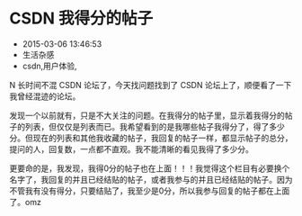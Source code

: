# CSDN 我得分的帖子
- 2015-03-06 13:46:53
- 生活杂感
- csdn,用户体验,

<!--markdown-->N 长时间不混 CSDN 论坛了，今天找问题找到了 CSDN 论坛上了，顺便看了一下我曾经混迹的论坛。


<!--more-->


发现一个以前就有，只是不大关注的问题。在我得分的帖子里，显示着我得分的帖子的列表，但仅仅是列表而已。我希望看到的是我哪些帖子我得分了，得了多少分。但现在的列表和其他我收藏的帖子，我回复的帖子一样，都显示帖子的总分，提问的人，回复数，一点都不直观。我不能清晰的看见我得了多少分。

更要命的是，我发现，我得0分的帖子也在上面！！！我觉得这个栏目有必要换个名字了，我回复的并且已经结贴的帖子，或者我参与的并且已经结贴的帖子。因为不管我有没有得分，只要结贴了，我至少是0分，所以我参与回复的帖子都在上面了。omz